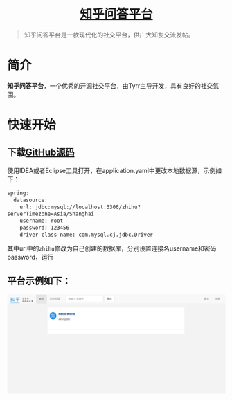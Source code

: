 <h1 align="center"><a href="https://github.com/tyrr-hz/zhihu">知乎问答平台</a></h1>

> 知乎问答平台是一款现代化的社交平台，供广大知友交流发帖。

# 简介

**知乎问答平台**，一个优秀的开源社交平台，由Tyrr主导开发，具有良好的社交氛围。

# 快速开始

## 下载[GitHub源码](https://github.com/tyrr-hz/zhihu.git)

使用IDEA或者Eclipse工具打开，在application.yaml中更改本地数据源，示例如下：

```
spring:
  datasource:
    url: jdbc:mysql://localhost:3306/zhihu?serverTimezone=Asia/Shanghai
    username: root
    password: 123456
    driver-class-name: com.mysql.cj.jdbc.Driver
```

其中url中的`zhihu`修改为自己创建的数据库，分别设置连接名username和密码password，运行

## 平台示例如下：

![知乎1](images/知乎平台示例1.png)